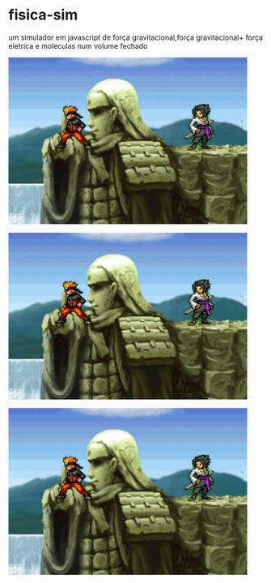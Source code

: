 # fisica-sim

um simulador em javascript de força gravitacional,força gravitacional+ força eletrica e moleculas num volume fechado

![é sobre isso](https://github.com/gabriel-ferreira-da-silva/_narutoVSsasuke_/blob/master/game/image/resources/Captura%20de%20tela%20de%202022-06-23%2011-32-47.png?raw=true)


![é sobre isso](https://github.com/gabriel-ferreira-da-silva/_narutoVSsasuke_/blob/master/game/image/resources/Captura%20de%20tela%20de%202022-06-23%2011-32-47.png?raw=true)


![é sobre isso](https://github.com/gabriel-ferreira-da-silva/_narutoVSsasuke_/blob/master/game/image/resources/Captura%20de%20tela%20de%202022-06-23%2011-32-47.png?raw=true)
